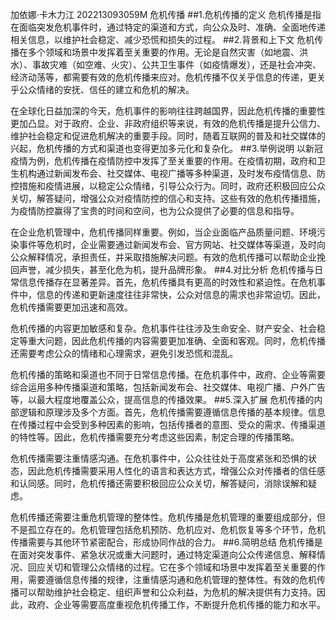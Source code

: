 加依娜·卡木力江 202213093059M
危机传播
##1.危机传播的定义
危机传播是指在面临突发危机事件时，通过特定的渠道和方式，向公众及时、准确、全面地传递相关信息，以维护社会稳定、减少恐慌和损失的过程。
##2.背景和上下文
危机传播在多个领域和场景中发挥着至关重要的作用。无论是自然灾害（如地震、洪水）、事故灾难（如空难、火灾）、公共卫生事件（如疫情爆发），还是社会冲突、经济动荡等，都需要有效的危机传播来应对。危机传播不仅关乎信息的传递，更关乎公众情绪的安抚、信任的建立和危机的解决。

在全球化日益加深的今天，危机事件的影响往往跨越国界，因此危机传播的重要性更加凸显。对于政府、企业、非政府组织等来说，有效的危机传播是提升公信力、维护社会稳定和促进危机解决的重要手段。同时，随着互联网的普及和社交媒体的兴起，危机传播的方式和渠道也变得更加多元化和复杂化。
##3.举例说明
以新冠疫情为例，危机传播在疫情防控中发挥了至关重要的作用。在疫情初期，政府和卫生机构通过新闻发布会、社交媒体、电视广播等多种渠道，及时发布疫情信息、防控措施和疫情进展，以稳定公众情绪，引导公众行为。同时，政府还积极回应公众关切，解答疑问，增强公众对疫情防控的信心和支持。这些有效的危机传播措施，为疫情防控赢得了宝贵的时间和空间，也为公众提供了必要的信息和指导。

在企业危机管理中，危机传播同样重要。例如，当企业面临产品质量问题、环境污染事件等危机时，企业需要通过新闻发布会、官方网站、社交媒体等渠道，及时向公众解释情况，承担责任，并采取措施解决问题。有效的危机传播可以帮助企业挽回声誉，减少损失，甚至化危为机，提升品牌形象。
##4.对比分析
危机传播与日常信息传播存在显著差异。首先，危机传播具有更高的时效性和紧迫性。在危机事件中，信息的传递和更新速度往往非常快，公众对信息的需求也非常迫切。因此，危机传播需要更加迅速和高效。

危机传播的内容更加敏感和复杂。危机事件往往涉及生命安全、财产安全、社会稳定等重大问题，因此危机传播的内容需要更加准确、全面和客观。同时，危机传播还需要考虑公众的情绪和心理需求，避免引发恐慌和混乱。

危机传播的策略和渠道也不同于日常信息传播。在危机事件中，政府、企业等需要综合运用多种传播渠道和策略，包括新闻发布会、社交媒体、电视广播、户外广告等，以最大程度地覆盖公众，提高信息的传播效果。
##5.深入扩展
危机传播的内部逻辑和原理涉及多个方面。首先，危机传播需要遵循信息传播的基本规律。信息在传播过程中会受到多种因素的影响，包括传播者的意图、受众的需求、传播渠道的特性等。因此，危机传播需要充分考虑这些因素，制定合理的传播策略。

危机传播需要注重情感沟通。在危机事件中，公众往往处于高度紧张和恐惧的状态，因此危机传播需要采用人性化的语言和表达方式，增强公众对传播者的信任感和认同感。同时，危机传播还需要积极回应公众关切，解答疑问，消除误解和疑虑。

危机传播还需要注重危机管理的整体性。危机传播是危机管理的重要组成部分，但不是孤立存在的。危机管理包括危机预防、危机应对、危机恢复等多个环节，危机传播需要与其他环节紧密配合，形成协同作战的合力。
##6.简明总结
危机传播是在面对突发事件、紧急状况或重大问题时，通过特定渠道向公众传递信息、解释情况、回应关切和管理公众情绪的过程。它在多个领域和场景中发挥着至关重要的作用，需要遵循信息传播的规律，注重情感沟通和危机管理的整体性。有效的危机传播可以帮助维护社会稳定、组织声誉和公众利益，为危机的解决提供有力支持。因此，政府、企业等需要高度重视危机传播工作，不断提升危机传播的能力和水平。





